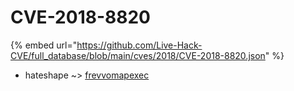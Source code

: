 # CVE-2018-8820
{% embed url="https://github.com/Live-Hack-CVE/full_database/blob/main/cves/2018/CVE-2018-8820.json" %}

* hateshape ~> [frevvomapexec](https://www.alice-snow.ru/2018/database/cve-2018-8820/frevvomapexec-hateshape)
